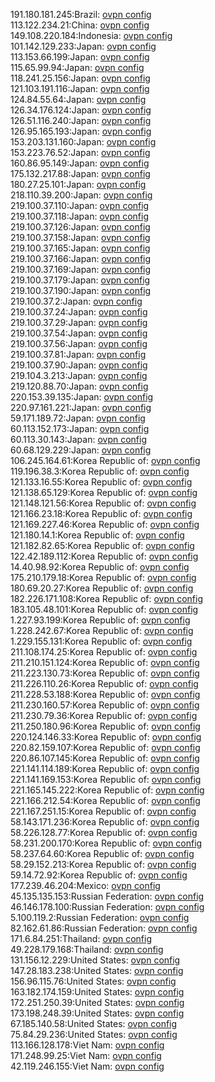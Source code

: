 191.180.181.245:Brazil: [ovpn config](vpn/191_180_181_245.ovpn)  
113.122.234.21:China: [ovpn config](vpn/113_122_234_21.ovpn)  
149.108.220.184:Indonesia: [ovpn config](vpn/149_108_220_184.ovpn)  
101.142.129.233:Japan: [ovpn config](vpn/101_142_129_233.ovpn)  
113.153.66.199:Japan: [ovpn config](vpn/113_153_66_199.ovpn)  
115.65.99.94:Japan: [ovpn config](vpn/115_65_99_94.ovpn)  
118.241.25.156:Japan: [ovpn config](vpn/118_241_25_156.ovpn)  
121.103.191.116:Japan: [ovpn config](vpn/121_103_191_116.ovpn)  
124.84.55.64:Japan: [ovpn config](vpn/124_84_55_64.ovpn)  
126.34.176.124:Japan: [ovpn config](vpn/126_34_176_124.ovpn)  
126.51.116.240:Japan: [ovpn config](vpn/126_51_116_240.ovpn)  
126.95.165.193:Japan: [ovpn config](vpn/126_95_165_193.ovpn)  
153.203.131.160:Japan: [ovpn config](vpn/153_203_131_160.ovpn)  
153.223.76.52:Japan: [ovpn config](vpn/153_223_76_52.ovpn)  
160.86.95.149:Japan: [ovpn config](vpn/160_86_95_149.ovpn)  
175.132.217.88:Japan: [ovpn config](vpn/175_132_217_88.ovpn)  
180.27.25.101:Japan: [ovpn config](vpn/180_27_25_101.ovpn)  
218.110.39.200:Japan: [ovpn config](vpn/218_110_39_200.ovpn)  
219.100.37.110:Japan: [ovpn config](vpn/219_100_37_110.ovpn)  
219.100.37.118:Japan: [ovpn config](vpn/219_100_37_118.ovpn)  
219.100.37.126:Japan: [ovpn config](vpn/219_100_37_126.ovpn)  
219.100.37.158:Japan: [ovpn config](vpn/219_100_37_158.ovpn)  
219.100.37.165:Japan: [ovpn config](vpn/219_100_37_165.ovpn)  
219.100.37.166:Japan: [ovpn config](vpn/219_100_37_166.ovpn)  
219.100.37.169:Japan: [ovpn config](vpn/219_100_37_169.ovpn)  
219.100.37.179:Japan: [ovpn config](vpn/219_100_37_179.ovpn)  
219.100.37.190:Japan: [ovpn config](vpn/219_100_37_190.ovpn)  
219.100.37.2:Japan: [ovpn config](vpn/219_100_37_2.ovpn)  
219.100.37.24:Japan: [ovpn config](vpn/219_100_37_24.ovpn)  
219.100.37.29:Japan: [ovpn config](vpn/219_100_37_29.ovpn)  
219.100.37.54:Japan: [ovpn config](vpn/219_100_37_54.ovpn)  
219.100.37.56:Japan: [ovpn config](vpn/219_100_37_56.ovpn)  
219.100.37.81:Japan: [ovpn config](vpn/219_100_37_81.ovpn)  
219.100.37.90:Japan: [ovpn config](vpn/219_100_37_90.ovpn)  
219.104.3.213:Japan: [ovpn config](vpn/219_104_3_213.ovpn)  
219.120.88.70:Japan: [ovpn config](vpn/219_120_88_70.ovpn)  
220.153.39.135:Japan: [ovpn config](vpn/220_153_39_135.ovpn)  
220.97.161.221:Japan: [ovpn config](vpn/220_97_161_221.ovpn)  
59.171.189.72:Japan: [ovpn config](vpn/59_171_189_72.ovpn)  
60.113.152.173:Japan: [ovpn config](vpn/60_113_152_173.ovpn)  
60.113.30.143:Japan: [ovpn config](vpn/60_113_30_143.ovpn)  
60.68.129.229:Japan: [ovpn config](vpn/60_68_129_229.ovpn)  
106.245.164.61:Korea Republic of: [ovpn config](vpn/106_245_164_61.ovpn)  
119.196.38.3:Korea Republic of: [ovpn config](vpn/119_196_38_3.ovpn)  
121.133.16.55:Korea Republic of: [ovpn config](vpn/121_133_16_55.ovpn)  
121.138.65.129:Korea Republic of: [ovpn config](vpn/121_138_65_129.ovpn)  
121.148.121.56:Korea Republic of: [ovpn config](vpn/121_148_121_56.ovpn)  
121.166.23.18:Korea Republic of: [ovpn config](vpn/121_166_23_18.ovpn)  
121.169.227.46:Korea Republic of: [ovpn config](vpn/121_169_227_46.ovpn)  
121.180.14.1:Korea Republic of: [ovpn config](vpn/121_180_14_1.ovpn)  
121.182.82.65:Korea Republic of: [ovpn config](vpn/121_182_82_65.ovpn)  
122.42.189.112:Korea Republic of: [ovpn config](vpn/122_42_189_112.ovpn)  
14.40.98.92:Korea Republic of: [ovpn config](vpn/14_40_98_92.ovpn)  
175.210.179.18:Korea Republic of: [ovpn config](vpn/175_210_179_18.ovpn)  
180.69.20.27:Korea Republic of: [ovpn config](vpn/180_69_20_27.ovpn)  
182.226.171.108:Korea Republic of: [ovpn config](vpn/182_226_171_108.ovpn)  
183.105.48.101:Korea Republic of: [ovpn config](vpn/183_105_48_101.ovpn)  
1.227.93.199:Korea Republic of: [ovpn config](vpn/1_227_93_199.ovpn)  
1.228.242.67:Korea Republic of: [ovpn config](vpn/1_228_242_67.ovpn)  
1.229.155.131:Korea Republic of: [ovpn config](vpn/1_229_155_131.ovpn)  
211.108.174.25:Korea Republic of: [ovpn config](vpn/211_108_174_25.ovpn)  
211.210.151.124:Korea Republic of: [ovpn config](vpn/211_210_151_124.ovpn)  
211.223.130.73:Korea Republic of: [ovpn config](vpn/211_223_130_73.ovpn)  
211.226.110.26:Korea Republic of: [ovpn config](vpn/211_226_110_26.ovpn)  
211.228.53.188:Korea Republic of: [ovpn config](vpn/211_228_53_188.ovpn)  
211.230.160.57:Korea Republic of: [ovpn config](vpn/211_230_160_57.ovpn)  
211.230.79.36:Korea Republic of: [ovpn config](vpn/211_230_79_36.ovpn)  
211.250.180.96:Korea Republic of: [ovpn config](vpn/211_250_180_96.ovpn)  
220.124.146.33:Korea Republic of: [ovpn config](vpn/220_124_146_33.ovpn)  
220.82.159.107:Korea Republic of: [ovpn config](vpn/220_82_159_107.ovpn)  
220.86.107.145:Korea Republic of: [ovpn config](vpn/220_86_107_145.ovpn)  
221.141.114.189:Korea Republic of: [ovpn config](vpn/221_141_114_189.ovpn)  
221.141.169.153:Korea Republic of: [ovpn config](vpn/221_141_169_153.ovpn)  
221.165.145.222:Korea Republic of: [ovpn config](vpn/221_165_145_222.ovpn)  
221.166.212.54:Korea Republic of: [ovpn config](vpn/221_166_212_54.ovpn)  
221.167.251.15:Korea Republic of: [ovpn config](vpn/221_167_251_15.ovpn)  
58.143.171.236:Korea Republic of: [ovpn config](vpn/58_143_171_236.ovpn)  
58.226.128.77:Korea Republic of: [ovpn config](vpn/58_226_128_77.ovpn)  
58.231.200.170:Korea Republic of: [ovpn config](vpn/58_231_200_170.ovpn)  
58.237.64.60:Korea Republic of: [ovpn config](vpn/58_237_64_60.ovpn)  
58.29.152.213:Korea Republic of: [ovpn config](vpn/58_29_152_213.ovpn)  
59.14.72.92:Korea Republic of: [ovpn config](vpn/59_14_72_92.ovpn)  
177.239.46.204:Mexico: [ovpn config](vpn/177_239_46_204.ovpn)  
45.135.135.153:Russian Federation: [ovpn config](vpn/45_135_135_153.ovpn)  
46.146.178.100:Russian Federation: [ovpn config](vpn/46_146_178_100.ovpn)  
5.100.119.2:Russian Federation: [ovpn config](vpn/5_100_119_2.ovpn)  
82.162.61.86:Russian Federation: [ovpn config](vpn/82_162_61_86.ovpn)  
171.6.84.251:Thailand: [ovpn config](vpn/171_6_84_251.ovpn)  
49.228.179.168:Thailand: [ovpn config](vpn/49_228_179_168.ovpn)  
131.156.12.229:United States: [ovpn config](vpn/131_156_12_229.ovpn)  
147.28.183.238:United States: [ovpn config](vpn/147_28_183_238.ovpn)  
156.96.115.76:United States: [ovpn config](vpn/156_96_115_76.ovpn)  
163.182.174.159:United States: [ovpn config](vpn/163_182_174_159.ovpn)  
172.251.250.39:United States: [ovpn config](vpn/172_251_250_39.ovpn)  
173.198.248.39:United States: [ovpn config](vpn/173_198_248_39.ovpn)  
67.185.140.58:United States: [ovpn config](vpn/67_185_140_58.ovpn)  
75.84.29.236:United States: [ovpn config](vpn/75_84_29_236.ovpn)  
113.166.128.178:Viet Nam: [ovpn config](vpn/113_166_128_178.ovpn)  
171.248.99.25:Viet Nam: [ovpn config](vpn/171_248_99_25.ovpn)  
42.119.246.155:Viet Nam: [ovpn config](vpn/42_119_246_155.ovpn)  
